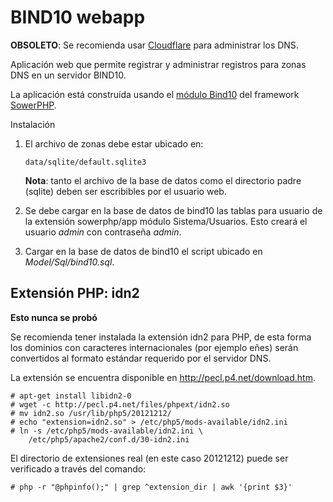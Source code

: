 BIND10 webapp
=============

**OBSOLETO**: Se recomienda usar [Cloudflare](https://www.cloudflare.com) para administrar los DNS.

Aplicación web que permite registrar y administrar registros para zonas DNS en un servidor BIND10.

La aplicación está construída usando el [módulo Bind10](https://github.com/SowerPHP/Bind10) del framework [SowerPHP](http://sowerphp.org).

Instalación

1.	El archivo de zonas debe estar ubicado en:

		data/sqlite/default.sqlite3

	**Nota**: tanto el archivo de la base de datos como el directorio padre
	(sqlite) deben ser escribibles por el usuario web.

2.	Se debe cargar en la base de datos de bind10 las tablas para usuario de
	la extensión sowerphp/app módulo Sistema/Usuarios. Esto creará el
	usuario *admin* con contraseña *admin*.

3.	Cargar en la base de datos de bind10 el script ubicado en
	*Model/Sql/bind10.sql*.

Extensión PHP: idn2
-------------------

**Esto nunca se probó**

Se recomienda tener instalada la extensión idn2 para PHP, de esta forma los
dominios con caracteres internacionales (por ejemplo eñes) serán convertidos al
formato estándar requerido por el servidor DNS.

La extensión se encuentra disponible en <http://pecl.p4.net/download.htm>.

	# apt-get install libidn2-0
	# wget -c http://pecl.p4.net/files/phpext/idn2.so
	# mv idn2.so /usr/lib/php5/20121212/
	# echo "extension=idn2.so" > /etc/php5/mods-available/idn2.ini
	# ln -s /etc/php5/mods-available/idn2.ini \
	    /etc/php5/apache2/conf.d/30-idn2.ini

El directorio de extensiones real (en este caso 20121212) puede ser verificado a
través del comando:

	# php -r "@phpinfo();" | grep ^extension_dir | awk '{print $3}'
